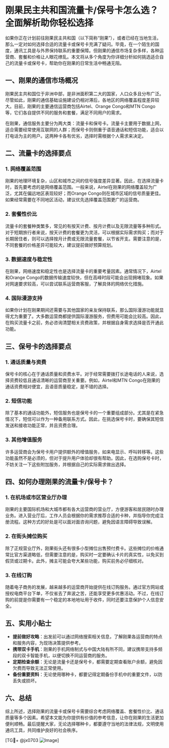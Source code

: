 # 刚果民主共和国流量卡/保号卡怎么选？全面解析助你轻松选择

如果你正在计划前往刚果民主共和国（以下简称“刚果”），或者已经在当地生活，那么一定对如何选择合适的流量卡或保号卡充满了疑问。毕竟，在一个陌生的国度，通讯工具是与外界保持联系的重要保障。但刚果的通信市场复杂多样，各种运营商、套餐和价格让人眼花缭乱。本文将从多个角度为你详细分析如何挑选适合自己的流量卡或保号卡，帮助你在刚果的日常生活中畅通无阻。

## 一、刚果的通信市场概况

刚果民主共和国位于非洲中部，是非洲面积第二大的国家，人口众多且分布广泛。尽管如此，刚果的通信基础设施建设仍相对滞后，各地区的网络覆盖程度差异较大。目前，刚果的主要通信运营商包括Airtel、Orange Congo和MTN Congo等，它们各自提供不同的服务和套餐，满足不同用户的需求。

在刚果，通信服务主要分为两大类：流量卡和保号卡。流量卡主要用于数据上网，适合需要经常使用互联网的人群；而保号卡则侧重于语音通话和短信功能，适合以打电话为主的用户。这两种卡各有优劣，选择时需根据个人需求来决定。

## 二、流量卡的选择要点

### 1. 网络覆盖范围

刚果的地理环境复杂，山区和城市之间的信号强度差异显著。因此，在选择流量卡时，首先要考虑的是网络覆盖范围。一般来说，Airtel在刚果的网络覆盖较为广泛，尤其在偏远地区表现较好；而Orange Congo则在城市区域的信号质量更佳。如果经常需要在不同地区活动，建议优先选择覆盖范围更广的运营商。

### 2. 套餐性价比

流量卡的套餐种类繁多，常见的有按天计费、按月计费以及无限流量等多种形式。对于短期旅行者来说，按天计费的套餐更为灵活，可以根据实际需求购买；而对于长期居住者，则可以选择按月计费或无限流量套餐，以节省开支。需要注意的是，不同套餐的价格差异可能较大，建议提前做好预算规划。

### 3. 数据速度与稳定性

在刚果，网络速度和稳定性也是选择流量卡的重要考量因素。通常情况下，Airtel和Orange Congo的数据传输速度较快，但在高峰时段可能会出现拥堵现象。如果对网速要求较高，可以尝试联系运营商客服，了解具体的网络优化措施。

### 4. 国际漫游支持

如果你计划在刚果期间还需要与其他国家的亲友保持联系，那么国际漫游功能就显得尤为重要了。大多数运营商都提供国际漫游服务，但费用可能会比较高。因此，在购买流量卡之前，务必咨询清楚相关资费政策，并根据自身需求选择是否开通此功能。

## 三、保号卡的选择要点

### 1. 通话质量与资费

保号卡的核心在于通话质量和资费水平。对于经常需要拨打长途电话的人来说，选择资费较低且通话清晰的运营商至关重要。例如，Airtel和MTN Congo在刚果的通话资费相对便宜，且语音质量稳定，是不错的选择。

### 2. 短信功能

除了基本的通话功能外，短信服务也是保号卡的一个重要组成部分。尤其是在紧急情况下，短信可以作为一种备用联系方式。因此，在挑选保号卡时，要确保其短信发送和接收功能正常，并且资费合理。

### 3. 其他增值服务

许多运营商会为保号卡用户提供额外的增值服务，如来电显示、呼叫转移等。这些功能虽然不是必须的，但对于提升用户体验却很有帮助。因此，在选购保号卡时，不妨关注一下这些附加服务，并根据自己的实际需求做出选择。

## 四、如何办理刚果的流量卡/保号卡？

### 1. 在机场或市区营业厅办理

刚果的主要国际机场和大城市都有各大运营商的营业厅，方便游客和居民随时办理业务。进入营业厅后，工作人员会根据你的需求推荐合适的卡种，并指导你完成注册流程。这种方式的好处是可以面对面咨询问题，避免因语言障碍导致误解。

### 2. 在街头摊位购买

除了正规营业厅外，刚果街头还有很多小型摊位出售预付费卡。这些摊位的价格通常比官方渠道略低，但需要注意的是，购买时一定要确认卡片的真实性，以免买到假货或过期卡。此外，摊主可能会夸大某些功能，购买前务必仔细核对。

### 3. 在线订购

随着电子商务的发展，越来越多的运营商开始提供在线订购服务。通过官方网站或授权电商平台下单，不仅省去了奔波之苦，还能享受更多优惠活动。不过，在线订购的前提是你需要有一个稳定的本地地址用于收件，同时还要注意保护个人信息安全。

## 五、实用小贴士

- **提前做好攻略**：出发前可以通过网络搜索相关信息，了解刚果各运营商的特点和服务内容，为现场决策提供参考。
- **携带双卡手机**：刚果的手机网络制式与中国大陆有所不同，建议携带支持多频段的双卡智能手机，以便切换不同运营商的服务。
- **定期检查余额**：无论是流量卡还是保号卡，都需要定期查看账户余额，避免因欠费而导致无法正常使用。
- **备份重要资料**：无论使用哪种卡，都要记得定期备份手机中的重要文件，以防丢失或损坏。

## 六、总结

综上所述，选择刚果的流量卡或保号卡需要综合考虑网络覆盖、套餐性价比、通话质量等多个因素。希望本文能为你提供有价值的参考信息，让你在刚果的生活更加便利顺畅。最后提醒大家，无论选择哪种卡，都要遵守当地的法律法规，文明使用通讯工具，共同维护良好的社会秩序。

[TG💪+ @jx0703 ![Image](https://github.com/user-attachments/assets/dbca1d08-cadb-493c-b0ec-ad6f7a83f270)]